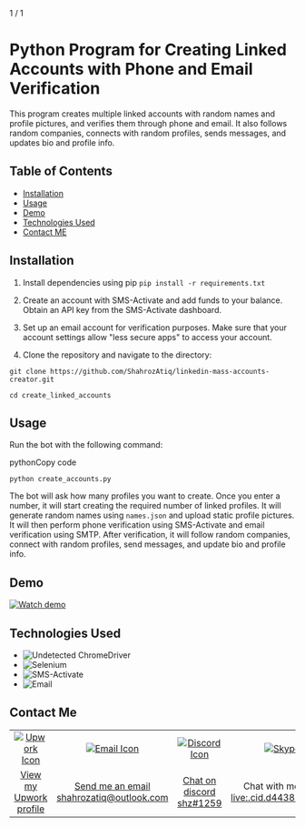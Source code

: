 1 / 1

# Python Program for Creating Linked Accounts with Phone and Email Verification

This program creates multiple linked accounts with random names and profile pictures, and verifies them through phone and email. It also follows random companies, connects with random profiles, sends messages, and updates bio and profile info.

## Table of Contents

- [Installation](#installation)
- [Usage](#usage)
- [Demo](#demo)
- [Technologies Used](#technologies-used)
- [Contact ME](#contact-me)

## Installation

1.  Install dependencies using pip ```pip install -r requirements.txt```

2.  Create an account with SMS-Activate and add funds to your balance. Obtain an API key from the SMS-Activate dashboard.
3.  Set up an email account for verification purposes. Make sure that your account settings allow "less secure apps" to access your account.
4.  Clone the repository and navigate to the directory:

```git clone https://github.com/ShahrozAtiq/linkedin-mass-accounts-creator.git```

```cd create_linked_accounts```

## Usage

Run the bot with the following command:

pythonCopy code

```python create_accounts.py```

The bot will ask how many profiles you want to create. Once you enter a number, it will start creating the required number of linked profiles. It will generate random names using ```names.json``` and upload static profile pictures. It will then perform phone verification using SMS-Activate and email verification using SMTP. After verification, it will follow random companies, connect with random profiles, send messages, and update bio and profile info.

## Demo

[![Watch demo](https://raw.githubusercontent.com/ShahrozAtiq/linkedin-mass-accounts-creator/master/Screenshot%20(61).png?token=GHSAT0AAAAAACA3ZHW6XDGLNBPN754MMRV6ZBIGVSQ)](https://www.dropbox.com/s/embi4kq3rg2unvs/demo.mp4?dl=0)


## Technologies Used 

- ![Undetected ChromeDriver](https://img.shields.io/badge/-Undetected_ChromeDriver-green)
- ![Selenium](https://img.shields.io/badge/-Selenium-blue)
- ![SMS-Activate](https://img.shields.io/badge/-SMSActivate-yellow)
- ![Email](https://img.shields.io/badge/-Email-red)

## Contact Me

<table>
  <tr>
    <td align="center"><a href="https://www.upwork.com/freelancers/~01c437b099d917194b" title="View my Upwork profile"><img src="https://img.icons8.com/external-tal-revivo-shadow-tal-revivo/48/null/external-upwork-a-global-freelancing-platform-where-professionals-connect-and-collaborate-remotely-logo-shadow-tal-revivo.png" alt="Upwork Icon"/></a></td>
    <td align="center"><a href="mailto:shahrozatiq@outlook.com" title="Send me an email"><img src="https://img.icons8.com/fluent/48/000000/email-open.png" alt="Email Icon"/></a></td>
    <td align="center"><a href="#" title="Join my Discord server"><img src="https://img.icons8.com/color/48/000000/discord-new-logo.png" alt="Discord Icon"/></a></td>
    <td align="center"><a href="skype:live:.cid.d443850fdc6504ea?chat" title="Chat with me on Skype"><img src="https://img.icons8.com/color/48/000000/skype--v1.png" alt="Skype Icon"/></a></td>
    <td align="center"><a href="https://www.linkedin.com/in/shahroz-atiq-73335b270/" title="Connect with me on LinkedIn"><img src="https://img.icons8.com/color/48/000000/linkedin.png" alt="LinkedIn Icon"/></a></td>
  </tr>
  <tr>
    <td align="center"><a href="https://www.upwork.com/freelancers/~01c437b099d917194b">View my Upwork profile</a></td>
    <td align="center"><a href="mailto:shahrozatiq@outlook.com">Send me an email</br>shahrozatiq@outlook.com</a></td>
    <td align="center"><a href="#">Chat on discord</br>shz#1259</a></td>
    <td align="center">Chat with me on Skype<a href="skype:live:.cid.d443850fdc6504ea?chat"></br>live:.cid.d443850fdc6504ea</a></td>
    <td align="center"><a href="https://www.linkedin.com/in/shahroz-atiq-73335b270/">Connect with me on LinkedIn</a></td>
  </tr>
</table>


